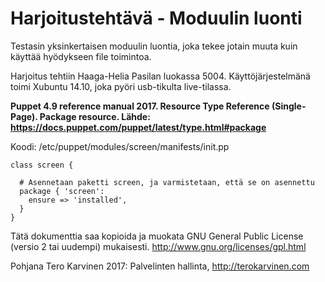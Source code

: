 # Harjoitustehtävä - Moduulin luonti

Testasin yksinkertaisen moduulin luontia, joka tekee jotain muuta kuin käyttää hyödykseen file toimintoa.

Harjoitus tehtiin Haaga-Helia Pasilan luokassa 5004. Käyttöjärjestelmänä toimi Xubuntu 14.10, joka pyöri usb-tikulta live-tilassa.

**Puppet 4.9 reference manual 2017. Resource Type Reference (Single-Page). Package resource. Lähde: https://docs.puppet.com/puppet/latest/type.html#package**

Koodi: /etc/puppet/modules/screen/manifests/init.pp

```
class screen {

  # Asennetaan paketti screen, ja varmistetaan, että se on asennettu
  package { 'screen':
    ensure => 'installed',
  }
}
```

Tätä dokumenttia saa kopioida ja muokata GNU General Public License (versio 2 tai uudempi) mukaisesti. http://www.gnu.org/licenses/gpl.html

Pohjana Tero Karvinen 2017: Palvelinten hallinta, http://terokarvinen.com
